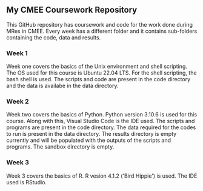 ## My CMEE Coursework Repository

This GitHub repository has coursework and code for the work done during MRes in CMEE. Every week has a different folder and it contains sub-folders containing the code, data and results. 

### Week 1
Week one covers the basics of the Unix environment and shell scripting. The OS used for this course is Ubuntu 22.04 LTS. For the shell scripting, the bash shell is used. The scripts and code are present in the code directory and the data is availabe in the data directory.

### Week 2
Week two covers the basics of Python. Python version 3.10.6 is used for this course. Along with this, Visual Studio Code is the IDE used. The scripts and programs are present in the code directory. The data required for the codes to run is present in the data directory. The results directory is empty currently and will be populated with the outputs of the scripts and programs. The sandbox directory is empty. 

### Week 3
Week 3 covers the basics of R. R vesion 4.1.2 ('Bird Hippie') is used. The IDE used is RStudio.  